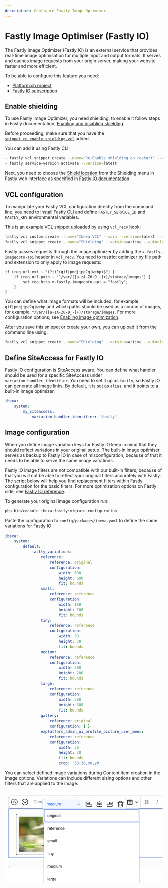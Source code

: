 ```yaml
---
description: Configure Fastly Image Optimiser.
---
```


# Fastly Image Optimiser (Fastly IO)

The Fastly Image Optimizer (Fastly IO) is an external service that provides real-time image optimisation for multiple input and output formats.
It serves and caches image requests from your origin server, making your website faster and more efficient.

To be able to configure this feature you need:

- [Platform.sh project](https://docs.platform.sh/guides/ibexa/deploy.html)
- [Fastly IO subscription](https://docs.fastly.com/en/guides/about-fastly-image-optimizer)

## Enable shielding

To use Fastly Image Optimizer, you need shielding,
to enable it follow steps in Fastly documentation, [Enabling and disabling shielding](https://developer.fastly.com/learning/concepts/shielding/).

Before proceeding, make sure that you have the [`snippet_re_enable_shielding.vcl`](https://github.com/ibexa/fastly/blob/main/fastly/snippet_re_enable_shielding.vcl) added.

You can add it using Fastly CLI: 
 
```bash
- fastly vcl snippet create --name="Re-Enable shielding on restart" --version=active --autoclone --priority 100 --type recv --content=vendor/ibexa/fastly/fastly/snippet_re_enable_shielding.vcl
- fastly service-version activate --version=latest
```

Next, you need to choose the [Shield location](https://developer.fastly.com/learning/concepts/shielding/#choosing-a-shield-location) from the Shielding menu in Fastly web interface as specified in [Fastly IO documentation](https://docs.fastly.com/en/guides/shielding#enabling-shielding).

## VCL configuration

To manipulate your Fastly VCL configuration directly from the command line,
you need to [install Fastly CLI](https://developer.fastly.com/learning/tools/cli#installing)
and define `FASTLY_SERVICE_ID` and `FASTLY_KEY` environmental variables. 

This is an example VCL snippet uploaded by using `vcl_recv` hook:

```bash
fastly vcl custom create --name="Ibexa VCL" --main --version=latest --autoclone  --content=vendor/ibexa/fastly/fastly/ez_main.vcl
fastly vcl snippet create --name="Shielding" --version=active --autoclone --type recv --content=vendor/ibexa/fastly/fastly/snippet_re_enable_shielding.vcl
```

Fastly passes requests through the image optimizer by adding the `x-fastly-imageopto-api` header in `vcl_recv`.
You need to restrict optimizer by file path and extension to only apply to image requests:

```vcl
if (req.url.ext ~ "(?i)^(gif|png|jpe?g|webp)$") {
    if (req.url.path ~ "^/var/([a-zA-Z0-9_-]+)/storage/images") {
        set req.http.x-fastly-imageopto-api = "fastly";
    }
}
```

You can define what image formats will be included, for example: `gif|png|jpe?g|webp`
and which paths should be used as a source of images, for example: `^/var/([a-zA-Z0-9_-]+)/storage/images`. For more configuration options, see [Enabling image optimization](https://developer.fastly.com/reference/io/#enabling-image-optimization).

After you save this snippet or create your own, you can upload it from the command line using:

```bash
fastly vcl snippet create --name="Shielding" --version=active --autoclone --type recv --content=vendor/ibexa/fastly/fastly/snippet_re_enable_shielding.vcl
```

## Define SiteAccess for Fastly IO

Fastly IO configuration is SiteAccess aware.
You can define what handler should be used for a specific SiteAccess under `variation_handler_identifier`.
You need to set it up as `fastly`, so Fastly IO can generate all image links.
By default, it is set as `alias`, and it points to a built-in image optimizer.

```yaml
ibexa:
    system:
        my_siteaccess:
            variation_handler_identifier: 'fastly'
```

## Image configuration

When you define image variation keys for Fastly IO keep in mind
that they should reflect variations in your original setup.
The built-in image optimiser serves as backup to Fastly IO in case of misconfiguration,
because of that it needs to be able to serve the same image variations.

Fastly IO image filters are not compatible with our built-in filters,
because of that you will not be able to reflect your original filters accurately with Fastly.
The script below will help you find replacement filters within Fastly configuration for the basic filters.
For more optimization options on Fastly side, see [Fastly IO reference](https://developer.fastly.com/reference/io/).

To generate your original image configuration run:

```bash
php bin/console ibexa:fastly:migrate-configuration
```

Paste the configuration to `config/packages/ibexa.yaml` to define the same variations for Fastly IO:

```yaml
ibexa:
    system:
        default:
            fastly_variations:
                reference:
                    reference: original
                    configuration:
                        width: 600
                        height: 600
                        fit: bounds
                small:
                    reference: reference
                    configuration:
                        width: 100
                        height: 100
                        fit: bounds
                tiny:
                    reference: reference
                    configuration:
                        width: 30
                        height: 30
                        fit: bounds
                medium:
                    reference: reference
                    configuration:
                        width: 200
                        height: 200
                        fit: bounds
                large:
                    reference: reference
                    configuration:
                        width: 300
                        height: 300
                        fit: bounds
                gallery:
                    reference: original
                    configuration: { }
                ezplatform_admin_ui_profile_picture_user_menu:
                    reference: reference
                    configuration:
                        width: 30
                        height: 30
                        fit: bounds
                        crop: '30,30,x0,y0'
```

You can select defined image variations during Content item creation in the image options.
Variations can include different sizing options and other filters that are applied to the image.

![Fastly Image Variations](img/fastly_variations.png)




